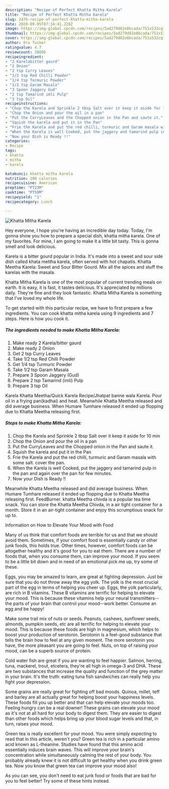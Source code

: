 ```yaml
---
description: "Recipe of Perfect Khatta Mitha Karela"
title: "Recipe of Perfect Khatta Mitha Karela"
slug: 2476-recipe-of-perfect-khatta-mitha-karela
date: 2020-09-05T07:34:41.228Z
image: https://img-global.cpcdn.com/recipes/5ad279d82e8bcada/751x532cq70/khatta-mitha-karela-recipe-main-photo.jpg
thumbnail: https://img-global.cpcdn.com/recipes/5ad279d82e8bcada/751x532cq70/khatta-mitha-karela-recipe-main-photo.jpg
cover: https://img-global.cpcdn.com/recipes/5ad279d82e8bcada/751x532cq70/khatta-mitha-karela-recipe-main-photo.jpg
author: Ora Tucker
ratingvalue: 4.7
reviewcount: 38096
recipeingredient:
- "2 Karelabitter gaurd"
- "2 Onion"
- "2 tsp Curry Leaves"
- "1/2 tsp Red Chilli Powder"
- "1/4 tsp Turmuric Powder"
- "1/2 tsp Garam Masala"
- "3 Spoon Jaggery Gud"
- "2 tsp Tamarind imli Pulp"
- "3 tsp Oil"
recipeinstructions:
- "Chop the Karela and Sprinkle 2 tbsp Salt over it keep it aside for 10 min"
- "Chop the Onion and pour the oil in a pan"
- "Put the CurryLeaves and the Chopped onion in the Pan and saute it."
- "Squish the karela and put it in the Pan"
- "Frie the Karela and put the red chilli, turmuric and Garam masala with some salt. cover the pan."
- "When the Karela is well Cooked, put the jaggery and tamarind pulp in the pan and again over the pan for few minutes."
- "Now your Dish is Ready !!"
categories:
- Recipe
tags:
- khatta
- mitha
- karela

katakunci: khatta mitha karela 
nutrition: 280 calories
recipecuisine: American
preptime: "PT23M"
cooktime: "PT59M"
recipeyield: "1"
recipecategory: Lunch

---
```



![Khatta Mitha Karela](https://img-global.cpcdn.com/recipes/5ad279d82e8bcada/751x532cq70/khatta-mitha-karela-recipe-main-photo.jpg)

Hey everyone, I hope you're having an incredible day today. Today, I'm gonna show you how to prepare a special dish, khatta mitha karela. One of my favorites. For mine, I am going to make it a little bit tasty. This is gonna smell and look delicious.

Karela is a bitter gourd popular in India. It&#39;s made into a sweet and sour side dish called khata mettha karela, often served with hot chapatis. Khatta Meetha Karela: Sweet and Sour Bitter Gourd. Mix all the spices and stuff the karelas with the masala.

Khatta Mitha Karela is one of the most popular of current trending meals on earth. It is easy, it is fast, it tastes delicious. It's appreciated by millions daily. They're fine and they look fantastic. Khatta Mitha Karela is something that I've loved my whole life.


To get started with this particular recipe, we have to first prepare a few ingredients. You can cook khatta mitha karela using 9 ingredients and 7 steps. Here is how you cook it.

<!--inarticleads1-->

##### The ingredients needed to make Khatta Mitha Karela:

1. Make ready 2 Karela/bitter gaurd
1. Make ready 2 Onion
1. Get 2 tsp Curry Leaves
1. Take 1/2 tsp Red Chilli Powder
1. Get 1/4 tsp Turmuric Powder
1. Take 1/2 tsp Garam Masala
1. Prepare 3 Spoon Jaggery (Gud)
1. Prepare 2 tsp Tamarind (imli) Pulp
1. Prepare 3 tsp Oil


Karela Khatta Meetha/Quick Karela Recipe/Jhatpat banne wala Karela. Pour oil in a frying pan(kadhai) and heat. Meanwhile Khatta Meetha released and did average business. When Humare Tumhare released it ended up flopping due to Khatta Meetha releasing first. 

<!--inarticleads2-->

##### Steps to make Khatta Mitha Karela:

1. Chop the Karela and Sprinkle 2 tbsp Salt over it keep it aside for 10 min
1. Chop the Onion and pour the oil in a pan
1. Put the CurryLeaves and the Chopped onion in the Pan and saute it.
1. Squish the karela and put it in the Pan
1. Frie the Karela and put the red chilli, turmuric and Garam masala with some salt. cover the pan.
1. When the Karela is well Cooked, put the jaggery and tamarind pulp in the pan and again over the pan for few minutes.
1. Now your Dish is Ready !!


Meanwhile Khatta Meetha released and did average business. When Humare Tumhare released it ended up flopping due to Khatta Meetha releasing first. FeedBurner. khatta Meetha chivda is a popular tea time snack. You can store the Khatta Meetha Chivda, in a air tight container for a month. Store it in an air-tight container and enjoy this scrumptious snack for up to. 

Information on How to Elevate Your Mood with Food


Many of us think that comfort foods are terrible for us and that we should avoid them. Sometimes, if your comfort food is essentially candy or other junk foods, this holds true. Other times, however, comfort foods can be altogether healthy and it's good for you to eat them. There are a number of foods that, when you consume them, can improve your mood. If you seem to be a little bit down and in need of an emotional pick me up, try some of these.

Eggs, you may be amazed to learn, are great at fighting depression. Just be sure that you do not throw away the egg yolk. The yolk is the most crucial part of the egg in terms of helping you cheer up. Eggs, the yolk particularly, are rich in B vitamins. These B vitamins are terrific for helping to elevate your mood. This is because these vitamins help your neural transmitters--the parts of your brain that control your mood--work better. Consume an egg and be happy!

Make some trail mix of nuts or seeds. Peanuts, cashews, sunflower seeds, almonds, pumpkin seeds, etc are all terrific for helping to elevate your mood. This is because these foods are high in magnesium, which helps to boost your production of serotonin. Serotonin is a feel-good substance that tells the brain how to feel at any given moment. The more serotonin you have, the more pleasant you are going to feel. Nuts, on top of raising your mood, can be a superb source of protein.

Cold water fish are great if you are wanting to feel happier. Salmon, herring, tuna, mackerel, trout, etcetera, they're all high in omega-3 and DHA. These are two substances that increase the quality and function of the grey matter in your brain. It's the truth: eating tuna fish sandwiches can really help you fight your depression. 

Some grains are really great for fighting off bad moods. Quinoa, millet, teff and barley are all actually great for helping boost your happiness levels. These foods fill you up better and that can help elevate your moods too. Feeling hungry can be a real downer! These grains can elevate your mood as it's not at all hard for your body to digest them. They are easier to digest than other foods which helps bring up your blood sugar levels and that, in turn, raises your mood.

Green tea is really excellent for your mood. You were simply expecting to read that in this article, weren't you? Green tea is rich in a particular amino acid known as L-theanine. Studies have found that this amino acid essentially induces brain waves. This will improve your brain's concentration while simultaneously calming the rest of your body. You probably already knew it is not difficult to get healthy when you drink green tea. Now you know that green tea can improve your mood also!

As you can see, you don't need to eat junk food or foods that are bad for you to feel better! Try  some  of  these  hints  instead.

